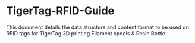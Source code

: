 # TigerTag-RFID-Guide
This document details the data structure and content format to be used on RFID tags for TigerTag 3D printing Filament spools &amp; Resin Bottle.
